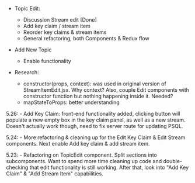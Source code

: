 - Topic Edit:
    - Discussion Stream edit [Done]
    - Add key claim / stream item
    - Reorder key claims & stream items
    - General refactoring, both Components & Redux flow

- Add New Topic
    - Enable functionality

- Research:
    - constructor(props, context): was used in original version of StreamItemEdit.jsx. Why context?
        Also, couple Edit components with constructor function but nothing happening inside it. Needed?
    - mapStateToProps: better understanding

5.26:
    - Add Key Claim: front-end functionality added, clicking button will populate a new empty box in the key claim panel, as well as a new stream. Doesn't actually work though, need to fix server route for updating PSQL.

5.24:
    - More refactoring & cleaning up for the Edit Key Claim & Edit Stream components. Next enable Add key claim & add stream item.

5.23:
    - Refactoring on TopicEdit component. Split sections into subcomponents. Want to spend more time cleaning up code and double-checking that edit functionality is still working. After that, look into "Add Key Claim" & "Add Stream Item" capabilities.